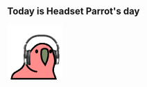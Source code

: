 <h2>Today is Headset Parrot's day</h2><img src="https://raw.githubusercontent.com/jmhobbs/cultofthepartyparrot.com/master/parrots/hd/headsetparrot.gif" />